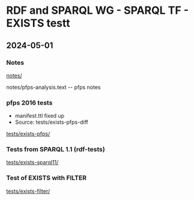 # RDF and SPARQL WG - SPARQL TF - EXISTS testt

## 2024-05-01

### Notes

[notes/](notes/)

notes/pfps-analysis.text -- pfps notes

### pfps 2016 tests

* manifest.ttl fixed up
* Source: tests/exists-pfps-diff

[tests/exists-pfps/](tests/exists-pfps/)

### Tests from SPARQL 1.1 (rdf-tests)

[tests/exists-sparql11/](tests/exists-sparql11/)

### Test of EXISTS with FILTER

[tests/exists-filter/](tests/exists-filter/)
